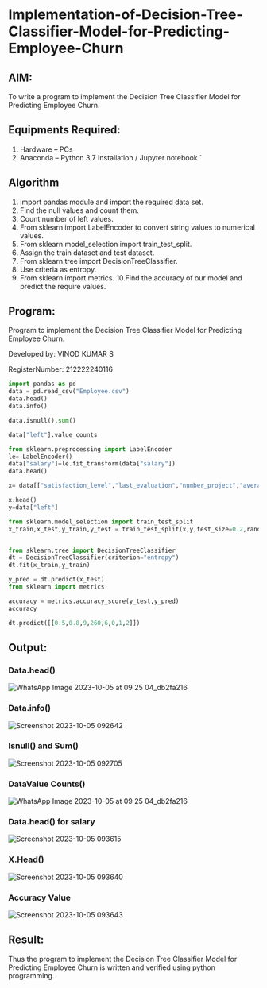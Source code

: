 # Implementation-of-Decision-Tree-Classifier-Model-for-Predicting-Employee-Churn

## AIM:
To write a program to implement the Decision Tree Classifier Model for Predicting Employee Churn.

## Equipments Required:
1. Hardware – PCs
2. Anaconda – Python 3.7 Installation / Jupyter notebook
`
## Algorithm
1. import pandas module and import the required data set.
2. Find the null values and count them.
3. Count number of left values.
4. From sklearn import LabelEncoder to convert string values to numerical values.
5. From sklearn.model_selection import train_test_split.
6. Assign the train dataset and test dataset.
7. From sklearn.tree import DecisionTreeClassifier.
8. Use criteria as entropy.
9. From sklearn import metrics. 10.Find the accuracy of our model and predict the require values.

## Program:

Program to implement the Decision Tree Classifier Model for Predicting Employee Churn.

Developed by: VINOD KUMAR S

RegisterNumber: 212222240116
```py
import pandas as pd
data = pd.read_csv("Employee.csv")
data.head()
data.info()

data.isnull().sum()

data["left"].value_counts

from sklearn.preprocessing import LabelEncoder
le= LabelEncoder()
data["salary"]=le.fit_transform(data["salary"])
data.head()

x= data[["satisfaction_level","last_evaluation","number_project","average_montly_hours","time_spend_company","Work_accident","promotion_last_5years","salary"]]

x.head()
y=data["left"]

from sklearn.model_selection import train_test_split
x_train,x_test,y_train,y_test = train_test_split(x,y,test_size=0.2,random_state = 100)


from sklearn.tree import DecisionTreeClassifier
dt = DecisionTreeClassifier(criterion="entropy")
dt.fit(x_train,y_train)

y_pred = dt.predict(x_test)
from sklearn import metrics

accuracy = metrics.accuracy_score(y_test,y_pred)
accuracy

dt.predict([[0.5,0.8,9,260,6,0,1,2]])
```

## Output:
### Data.head()
![WhatsApp Image 2023-10-05 at 09 25 04_db2fa216](https://github.com/Nagul71/Implementation-of-Decision-Tree-Classifier-Model-for-Predicting-Employee-Churn/assets/118661118/9d2d241f-6815-4c82-a8f9-a4f98b716269)

### Data.info()
![Screenshot 2023-10-05 092642](https://github.com/Nagul71/Implementation-of-Decision-Tree-Classifier-Model-for-Predicting-Employee-Churn/assets/118661118/7f9ac45a-e910-4aec-a636-8c830dd6f052)

### Isnull() and Sum()
![Screenshot 2023-10-05 092705](https://github.com/Nagul71/Implementation-of-Decision-Tree-Classifier-Model-for-Predicting-Employee-Churn/assets/118661118/067d9b0c-721b-48ae-83c6-cdb3d66866ca)

### DataValue Counts()
![WhatsApp Image 2023-10-05 at 09 25 04_db2fa216](https://github.com/Nagul71/Implementation-of-Decision-Tree-Classifier-Model-for-Predicting-Employee-Churn/assets/118661118/49142d5a-ae0f-4421-be20-0a40656968c0)

### Data.head() for salary
![Screenshot 2023-10-05 093615](https://github.com/Nagul71/Implementation-of-Decision-Tree-Classifier-Model-for-Predicting-Employee-Churn/assets/118661118/cdacd324-81f1-4bf2-a6f8-549641bc35d7)

### X.Head()
![Screenshot 2023-10-05 093640](https://github.com/Nagul71/Implementation-of-Decision-Tree-Classifier-Model-for-Predicting-Employee-Churn/assets/118661118/196f2e85-bd4c-4e75-8512-6d02618cefa6)

### Accuracy Value
![Screenshot 2023-10-05 093643](https://github.com/Nagul71/Implementation-of-Decision-Tree-Classifier-Model-for-Predicting-Employee-Churn/assets/118661118/d70a371b-840c-41db-9f2b-c6d99b2ca673)


## Result:
Thus the program to implement the  Decision Tree Classifier Model for Predicting Employee Churn is written and verified using python programming.
